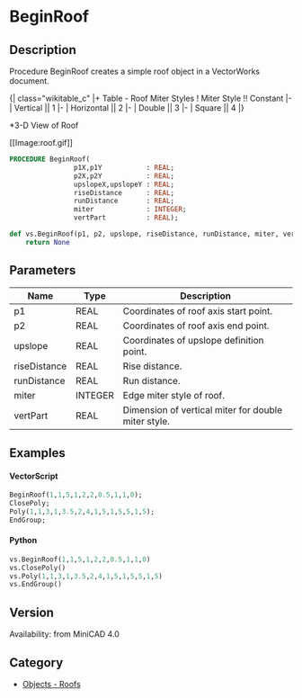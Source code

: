 # BeginRoof

## Description
Procedure BeginRoof creates a simple roof object in a VectorWorks document. 

{| class="wikitable_c"
|+ Table - Roof Miter Styles
! Miter Style !! Constant
|-
| Vertical || 1
|-
| Horizontal || 2
|-
| Double || 3
|-
| Square || 4
|}

*3-D View of Roof

[[Image:roof.gif]]

```pascal
PROCEDURE BeginRoof(
				p1X,p1Y           : REAL;
				p2X,p2Y           : REAL;
				upslopeX,upslopeY : REAL;
				riseDistance      : REAL;
				runDistance       : REAL;
				miter             : INTEGER;
				vertPart          : REAL);
```

```python
def vs.BeginRoof(p1, p2, upslope, riseDistance, runDistance, miter, vertPart):
    return None
```

## Parameters
|Name|Type|Description|
|---|---|---|
|p1|REAL|Coordinates of roof axis start point.|
|p2|REAL|Coordinates of roof axis end point.|
|upslope|REAL|Coordinates of upslope definition point.|
|riseDistance|REAL|Rise distance.|
|runDistance|REAL|Run distance.|
|miter|INTEGER|Edge miter style of roof.|
|vertPart|REAL|Dimension of vertical miter for double miter style.|

## Examples
#### VectorScript ####
```pascal
BeginRoof(1,1,5,1,2,2,0.5,1,1,0);
ClosePoly;
Poly(1,1,3,1,3.5,2,4,1,5,1,5,5,1,5);
EndGroup;
```
#### Python ####
```python
vs.BeginRoof(1,1,5,1,2,2,0.5,1,1,0)
vs.ClosePoly()
vs.Poly(1,1,3,1,3.5,2,4,1,5,1,5,5,1,5)
vs.EndGroup()
```

## Version
Availability: from MiniCAD 4.0

## Category
* [Objects - Roofs](../Categories/Objects%20-%20Roofs.md)
